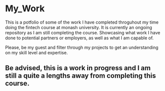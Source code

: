 # My_Work


This is a potfolio of some of the work I have completed throguhout my time doing the fintech course at monash university. It is currently an ongoing repository as I am still completing the course. Showcasing what work I have done to potential partners or employers, as well as what I am capable of.

Please, be my guest and filter through my projects to get an understanding on my skill level and expertise.

## Be advised, this is a work in progress and I am still a quite a lengths away from completing this course.

